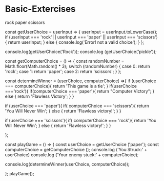 # Basic-Extercises
rock paper scissors

const getUserChoice = userInput => {
userInput = userInput.toLowerCase();
if (userInput === 'rock' || userInput === 'paper' || userInput === 'scissors') {
  return userInput;
} else {
  console.log('Error! not a valid choice');
}
};

console.log(getUserChoice('Rock'));
console.log (getUserChoice('pickle'));

const getComputerChoice = () => {
  const randomNumber = Math.floor(Math.random() * 3);
  switch (randomNumber) {
  case 0:
    return 'rock';
  case 1:
    return 'paper';
  case 2:
   return 'scissors';
   }
};

const determineWinner = (userChoice, computerChoice) =>{
if (userChoice === computerChoice){
  return 'This game is a tie';
  }
  if(userChoice ==='rock'){
    if(computerChoice === 'paper'){
      return "Computer Victory";
    } else {
      return 'Flawless Victory';
      }
    }

if (userChoice === 'paper'){
  if( computerChoice === 'scissors'){
    return 'You Will Never Win';
  } else {
    return 'Flawless victory!';
  }
}

  

if (userChoice === 'scissors'){
  if( computerChoice === 'rock'){
    return 'You Will Never Win';
  } else {
    return 'Flawless victory!';
    }
}

};

const playGame = () => {
  const userChoice = getUserChoice ('paper');
  const computerChoice = getComputerChoice ();
  console.log ('You Struck:' + userChoice)
  console.log ('Your enemy stuck:' + computerChoice);

  console.log(determineWinner(userChoice, computerChoice));

};
playGame();
